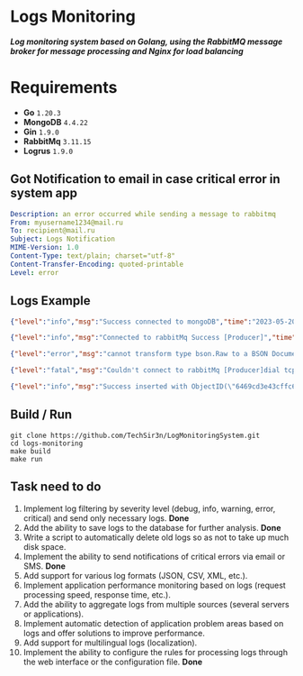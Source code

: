 # Logs Monitoring

***Log monitoring system based on Golang, using the RabbitMQ message broker for message processing and Nginx for load balancing***

# Requirements
* **Go** `1.20.3`
* **MongoDB** `4.4.22`
* **Gin** `1.9.0`
* **RabbitMq** `3.11.15`
* **Logrus** `1.9.0`


## Got Notification to email in case critical error in system app 
```yaml
Description: an error occurred while sending a message to rabbitmq
From: myusername1234@mail.ru
To: recipient@mail.ru
Subject: Logs Notification
MIME-Version: 1.0
Content-Type: text/plain; charset="utf-8"
Content-Transfer-Encoding: quoted-printable
Level: error
```

## Logs Example
```json
{"level":"info","msg":"Success connected to mongoDB","time":"2023-05-20T16:52:15+03:00"}

{"level":"info","msg":"Connected to rabbitMq Success [Producer]","time":"2023-05-20T17:03:53+03:00"}

{"level":"error","msg":"cannot transform type bson.Raw to a BSON Document: length read exceeds number of bytes available. length=37 bytes=1701585531","time":"2023-05-20T17:32:49+03:00"}

{"level":"fatal","msg":"Couldn't connect to rabbitMq [Producer]dial tcp 127.0.0.1:5673: connect: connection refused","time":"2023-05-20T17:17:45+03:00"}

{"level":"info","msg":"Success inserted with ObjectID(\"6469cd3e43cffc658603027b\")","time":"2023-05-21T10:50:22+03:00"}
```

## Build / Run

```shell
git clone https://github.com/TechSir3n/LogMonitoringSystem.git
cd logs-monitoring
make build
make run 
```

## Task need to do 
1. Implement log filtering by severity level (debug, info, warning, error, critical) and send only necessary logs. **Done**
2. Add the ability to save logs to the database for further analysis. **Done**
3. Write a script to automatically delete old logs so as not to take up much disk space.
4. Implement the ability to send notifications of critical errors via email or SMS. **Done**
5. Add support for various log formats (JSON, CSV, XML, etc.).
6. Implement application performance monitoring based on logs (request processing speed, response time, etc.).
7. Add the ability to aggregate logs from multiple sources (several servers or applications).
8. Implement automatic detection of application problem areas based on logs and offer solutions to improve performance.
9. Add support for multilingual logs (localization).
10. Implement the ability to configure the rules for processing logs through the web interface or the configuration file. **Done**